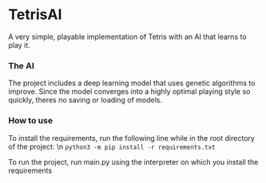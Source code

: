 # TetrisAI

A very simple, playable implementation of Tetris with an AI that learns to play it.

### The AI
The project includes a deep learning model that uses genetic algorithms to improve.
Since the model converges into a highly optimal playing style so quickly, theres no saving or loading of models.

### How to use
To install the requirements, run the following line while in the root directory of the project: \n
 `python3 -m pip install -r requirements.txt`

To run the project, run main.py using the interpreter on which you install the requirements
